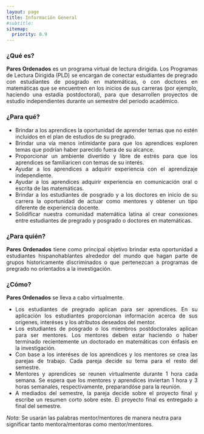 ```yaml
---
layout: page
title: Información General
#subtitle:
sitemap:
  priority: 0.9
---
```

<!--<img src="{{ '/assets/img/icons8-abscissa-50.png' | prepend: site.baseurl }}" id="about-img">
<div id="describe-text">
	<p>A simple, minimal Jekyll theme for a personal web page and blog, focusing on white space and readability</p>
	<p>Fork and use the theme from the <strong> <a href="https://github.com/knhash/Pudhina"> repository</a> </strong></p>
</div>-->	

### ¿Qué es?
<div style="text-align: justify">
<p>
<strong>Pares Ordenados</strong> es un programa virtual de lectura dirigida. Los Programas de Lectura Dirigida (PLD) se encargan de conectar estudiantes de pregrado con estudiantes de posgrado en matemáticas, o con doctores en matemáticas que se encuentren en los inicios de sus carreras (por ejemplo, haciendo una estadía postdoctoral), para que desarrollen proyectos de estudio independientes durante un semestre del periodo académico.
</p>
</div>
<!--
<div style="text-align: justify">
<p>
La primera versión de estos programas fue creada por un grupo de estudiantes de posgrado de la Universidad de Chicago en el 2003, ver <a href="https://blogs.ams.org/matheducation/2015/06/20/we-started-a-directed-reading-program-and-so-can-you/">AMS Blogs on Teaching and Learning Mathematics</a>. En inglés reciben el nombre de Directed Reading Programs (DRP). En la actualidad existen muchos PLD en Estados Unidos. Mark Behrens, Moon Duchin, Kathryn Mann, Candice Price, Felipe Ramirez, Gigliola Staffilani y Bena Tshishiku iniciaron la DRP Network (Red de PLD). Mann y Tshishiku crearon un sitio web que compila información y recursos sobre los PLD, ver <a href="https://sites.google.com/view/drp-network/home?authuser=0">DRP Network</a>. En 2019, la psicóloga social de la Universidad de California, Berkeley, <a href="https://psychology.berkeley.edu/people/ozlem-ayduk">Ozlem Ayduk</a> realizó encuestas y entrevistas a los mentores y aprendices de un PLD para estudiar cómo estos programas contribuyen con la experiencia y formación de la identidad de los aprendices como estudiantes de matemáticas. Resultados de las <a href="https://drive.google.com/file/d/1v0T0f9Gw_-T1elHPvUl6PhQWn2g_pCD3/view">encuestas</a> y las <a href="https://drive.google.com/file/d/1NNcSrwUe9fBgF5yCh_x0Rk7EZUjR8A27/view">entrevistas</a>.
</p>
</div>-->

### ¿Para qué?
<div style="text-align: justify">
<p>
<ul>
<li>Brindar a los aprendices la oportunidad de aprender temas que no estén incluídos en el plan de estudios de su pregrado.</li>

<li>Brindar una vía menos intimidante para que los aprendices exploren temas que podrían haber parecido fuera de su alcance.</li>

<li>Proporcionar un ambiente divertido y libre de estrés para que los aprendices se familiaricen con temas de su interés.</li>

<li>Ayudar a los aprendices a adquirir experiencia con el aprendizaje independiente.</li>

<li>Ayudar a los aprendices adquirir experiencia en comunicación oral o escrita de las matemáticas.</li>

<li>Brindar a los estudiantes de posgrado y a los doctores en inicio de su carrera la oportunidad de actuar como mentores y obtener un tipo diferente de experiencia docente.</li>

<li>Solidificar nuestra comunidad matemática latina al crear conexiones entre estudiantes de pregrado y posgrado o doctores en matemáticas.</li>
</ul>
</p>
</div>

### ¿Para quién?
<div style="text-align: justify">
<p>
<strong>Pares Ordenados</strong> tiene como principal objetivo brindar esta oportunidad a estudiantes hispanohablantes alrededor del mundo que hagan parte de grupos historicamente discriminados o que pertenezcan a programas de pregrado no orientados a la investigación.
</p>
</div>

### ¿Cómo?
<div style="text-align: justify">
<p>
<strong>Pares Ordenados</strong> se lleva a cabo virtualmente.

<ul>
<li>Los estudiantes de pregrado aplican para ser aprendices. En su aplicación los estudiantes proporcionan información acerca de sus orígenes, interéses y los atributos deseados del mentor.</li>

<li>Los estudiantes de posgrado o los miembros postdoctorales aplican para ser mentores. Los mentores deben estar haciendo o haber terminado recientemente un doctorado en matemáticas con énfasis en la investigación.</li>

<li>Con base a los interéses de los aprendices y los mentores se crea las parejas de trabajo. Cada pareja decide su tema para el resto del semestre.</li>

<li>Mentores y aprendices se reunen virtualmente durante 1 hora cada semana. Se espera que los mentores y aprendices inviertan 1 hora y 3 horas semanales, respectivamente, preparandóse para la reunión.</li>

<li>A mediados del semestre, la pareja decide sobre el proyecto final y escribe un resumen corto sobre este. El proyecto final es entregado a final del semestre.</li>
</ul>
</p>
</div>

_Nota:_ Se usarán las palabras mentor/mentores de manera neutra para significar tanto mentora/mentoras como mentor/mentores.
